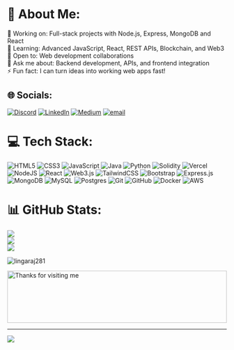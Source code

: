 # 💫 About Me:
🔭 Working on: Full-stack projects with Node.js, Express, MongoDB and React<br>🌱 Learning: Advanced JavaScript, React, REST APIs, Blockchain, and Web3<br>🤝 Open to: Web development collaborations<br>💬 Ask me about: Backend development, APIs, and frontend integration<br>⚡ Fun fact: I can turn ideas into working web apps fast!


## 🌐 Socials:
[![Discord](https://img.shields.io/badge/Discord-%237289DA.svg?logo=discord&logoColor=white)](https://discord.gg/@kingvaishnav071460) [![LinkedIn](https://img.shields.io/badge/LinkedIn-%230077B5.svg?logo=linkedin&logoColor=white)](https://linkedin.com/in/vaishnav-ahire) [![Medium](https://img.shields.io/badge/Medium-12100E?logo=medium&logoColor=white)](https://medium.com/@@vaishnavahire007) [![email](https://img.shields.io/badge/Email-D14836?logo=gmail&logoColor=white)](mailto:vaishnavahire007@gmail.com) 

# 💻 Tech Stack:
![HTML5](https://img.shields.io/badge/html5-%23E34F26.svg?style=flat&logo=html5&logoColor=white) ![CSS3](https://img.shields.io/badge/css3-%231572B6.svg?style=flat&logo=css3&logoColor=white) ![JavaScript](https://img.shields.io/badge/javascript-%23323330.svg?style=flat&logo=javascript&logoColor=%23F7DF1E) ![Java](https://img.shields.io/badge/java-%23ED8B00.svg?style=flat&logo=openjdk&logoColor=white) ![Python](https://img.shields.io/badge/python-3670A0?style=flat&logo=python&logoColor=ffdd54) ![Solidity](https://img.shields.io/badge/Solidity-%23363636.svg?style=flat&logo=solidity&logoColor=white) ![Vercel](https://img.shields.io/badge/vercel-%23000000.svg?style=flat&logo=vercel&logoColor=white) ![NodeJS](https://img.shields.io/badge/node.js-6DA55F?style=flat&logo=node.js&logoColor=white) ![React](https://img.shields.io/badge/react-%2320232a.svg?style=flat&logo=react&logoColor=%2361DAFB) ![Web3.js](https://img.shields.io/badge/web3.js-F16822?style=flat&logo=web3.js&logoColor=white) ![TailwindCSS](https://img.shields.io/badge/tailwindcss-%2338B2AC.svg?style=flat&logo=tailwind-css&logoColor=white) ![Bootstrap](https://img.shields.io/badge/bootstrap-%238511FA.svg?style=flat&logo=bootstrap&logoColor=white) ![Express.js](https://img.shields.io/badge/express.js-%23404d59.svg?style=flat&logo=express&logoColor=%2361DAFB) ![MongoDB](https://img.shields.io/badge/MongoDB-%234ea94b.svg?style=flat&logo=mongodb&logoColor=white) ![MySQL](https://img.shields.io/badge/mysql-4479A1.svg?style=flat&logo=mysql&logoColor=white) ![Postgres](https://img.shields.io/badge/postgres-%23316192.svg?style=flat&logo=postgresql&logoColor=white) ![Git](https://img.shields.io/badge/git-%23F05033.svg?style=flat&logo=git&logoColor=white) ![GitHub](https://img.shields.io/badge/github-%23121011.svg?style=flat&logo=github&logoColor=white) ![Docker](https://img.shields.io/badge/docker-%230db7ed.svg?style=flat&logo=docker&logoColor=white) ![AWS](https://img.shields.io/badge/AWS-%23FF9900.svg?style=flat&logo=amazon-aws&logoColor=white)
# 📊 GitHub Stats:
![](https://github-readme-stats.vercel.app/api?username=vaishnavahire007&theme=react&hide_border=false&include_all_commits=true&count_private=false)<br/>
![](https://nirzak-streak-stats.vercel.app/?user=vaishnavahire007&theme=react&hide_border=false)<br/>
![](https://github-readme-stats.vercel.app/api/top-langs/?username=vaishnavahire007&theme=react&hide_border=false&include_all_commits=true&count_private=false&layout=compact)

<p align="left"> <img src="https://komarev.com/ghpvc/?username=vaishnavahire007&label=Profile%20views&color=0e75b6&style=flat" alt="lingaraj281" /> </p>
 <img height="120" alt="Thanks for visiting me" width="100%" src="https://raw.githubusercontent.com/BrunnerLivio/brunnerlivio/master/images/marquee.svg" />


---
[![](https://visitcount.itsvg.in/api?id=vaishnavahire007&icon=7&color=4)](https://visitcount.itsvg.in)

<!-- Proudly created with GPRM ( https://gprm.itsvg.in ) -->
